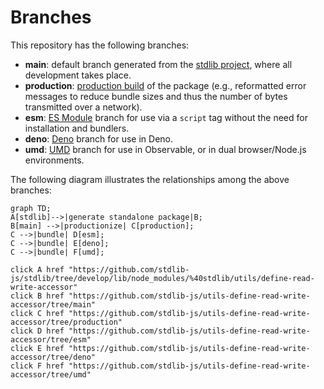 <!--

@license Apache-2.0

Copyright (c) 2022 The Stdlib Authors.

Licensed under the Apache License, Version 2.0 (the "License");
you may not use this file except in compliance with the License.
You may obtain a copy of the License at

    http://www.apache.org/licenses/LICENSE-2.0

Unless required by applicable law or agreed to in writing, software
distributed under the License is distributed on an "AS IS" BASIS,
WITHOUT WARRANTIES OR CONDITIONS OF ANY KIND, either express or implied.
See the License for the specific language governing permissions and
limitations under the License.

-->

# Branches

This repository has the following branches:

-   **main**: default branch generated from the [stdlib project][stdlib-url], where all development takes place.
-   **production**: [production build][production-url] of the package (e.g., reformatted error messages to reduce bundle sizes and thus the number of bytes transmitted over a network).
-   **esm**: [ES Module][esm-url] branch for use via a `script` tag without the need for installation and bundlers.
-   **deno**: [Deno][deno-url] branch for use in Deno.
-   **umd**: [UMD][umd-url] branch for use in Observable, or in dual browser/Node.js environments.

The following diagram illustrates the relationships among the above branches:

```mermaid
graph TD;
A[stdlib]-->|generate standalone package|B;
B[main] -->|productionize| C[production];
C -->|bundle| D[esm];
C -->|bundle| E[deno];
C -->|bundle| F[umd];

click A href "https://github.com/stdlib-js/stdlib/tree/develop/lib/node_modules/%40stdlib/utils/define-read-write-accessor"
click B href "https://github.com/stdlib-js/utils-define-read-write-accessor/tree/main"
click C href "https://github.com/stdlib-js/utils-define-read-write-accessor/tree/production"
click D href "https://github.com/stdlib-js/utils-define-read-write-accessor/tree/esm"
click E href "https://github.com/stdlib-js/utils-define-read-write-accessor/tree/deno"
click F href "https://github.com/stdlib-js/utils-define-read-write-accessor/tree/umd"
```

[stdlib-url]: https://github.com/stdlib-js/stdlib/tree/develop/lib/node_modules/%40stdlib/utils/define-read-write-accessor
[production-url]: https://github.com/stdlib-js/utils-define-read-write-accessor/tree/production
[deno-url]: https://github.com/stdlib-js/utils-define-read-write-accessor/tree/deno
[umd-url]: https://github.com/stdlib-js/utils-define-read-write-accessor/tree/umd
[esm-url]: https://github.com/stdlib-js/utils-define-read-write-accessor/tree/esm